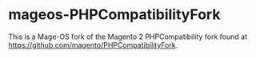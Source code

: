 # mageos-PHPCompatibilityFork
This is a Mage-OS fork of the Magento 2 PHPCompatibility fork found at https://github.com/magento/PHPCompatibilityFork.
